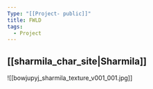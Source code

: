 ```yaml
---
Type: "[[Project- public]]"
title: FWLD
tags:
  - Project
---
```

## [[sharmila_char_site|Sharmila]] 
![[bowjupyj_sharmila_texture_v001_001.jpg]]


